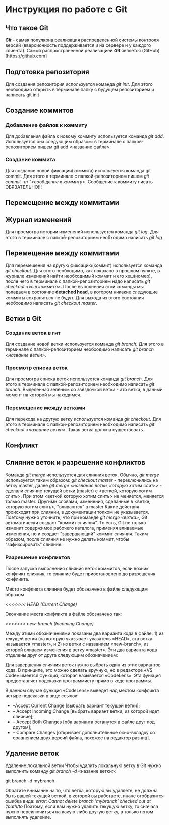 # Инструкция по работе с Git

## Что такое Git

***Git*** - самая популярна реализация распределенной системы контроля версий (вверсионность поддерживается и на сервере и у каждого клиента). Самой распространенной реализацией ***Git*** является (GitHub)[https://github.com]

## Подготовка репозитория

Для создания репозитория используется команда *git init*. Для этого необходимо открыть в терминале папку с будущем репозиторием и написать git init


## Создание коммитов

### Добавление файлов к коммиту
Для добавления файла к новому коммиту используется команда *git add*. Используется она следующим образом: в терминале с папкой-репозиторием пишем git add <название файла>.

### Создание коммита
Для создание новой фиксации(коммита) используется команда git commit. Для этого в терминале с папкой-репозиторием пишем *git commit -m "<сообщение к коммиту>*. Сообщение к коммиту писать ОБЯЗАТЕЛЬНО!!!


## Перемещение между коммитами

## Журнал изменений
Для просмотра истории изменений используется команда *git log*. Для этого в терминале с папкой-репозиторием необходимо написать *git log*

## Перемещение между коммитами

Для перемещения на другую фиксацию(коммит) используется команда *git checkout*. Для этого необходимо, как показано в прошлом пункте, в журнале изменений найти необходимый коммит и его хеш(номер), после чего в терминале с папкой-репозиторием надо написать *git checkout <хеш коммита>*. После выполнения этой команды мы попадаем в состояние **detached head**, в котором никакие следующие коммиты сохраняться не будут. Для выхода из этого состояния необходимо написать *git checkout master*.


## Ветки в Git

### Создание веток в гит
Для создание новой ветки используется команда *git branch*. Для этого в терминале с папкой-репозиторием необходимо написать *git branch <название ветки>*.


### Просмотр списка веток
Для просмотра списка веток используется команда *git branch*. Для этого в терминале с папкой-репозиторием необходимо написать *git branch*. Выделенная зелёным со звёздочкой ветка - это ветка, в данный момент на которой мы находимся.

### Перемещение между ветками
Для перехода на другую ветку используется команда *git checkout*. Для этого в терминале с папкой-репозиторием необходимо написать *git checkout <название ветки>*. Такая ветка должна существовать.

## Конфликт

## Слияние веток и разрешение конфликтов

Команда *git merge* используется для слияния веток.
Обычно, *git merge* используется таким образом:
*git checkout master* - переключились на ветку master, далее *git merge <название ветки, которую хотим слить>* - сделали слияние текущей ветки (master) с <веткой,  которую хотим слить>. При этом <веткой  которую хотим слить> не меняется, меняется только master. Другими словами, изменения, сделанные в <ветке, которую хотим слить>, "вливаются" в master
Какие действия происходят при слиянии, в документации толком не указывается. Поэтому нужно уточнить, что при команде *git merge <ветка>*, Git автоматически создаст "коммит слияния". То есть, Git не только изменит содержимое рабочего каталога, применяя вливаемые изменения, но и создаст "завершающий" коммит слияния. Таким образом, после слияния не нужно делать коммит, чтобы "зафиксировать" слияние.

### Разрешение конфликтов

После запуска выполнения слияния веток коммитов, если возник конфликт слияния, то слияние будет приостановлено до разрешения конфликта.

Место конфликта слияния будет обозначено в файле следующим образом 



*<<<<<<< HEAD (Current Change)*

Окончание места конфликта в файле обозначено так:

*>>>>>>> new-branch (Incoming Change)*

Между этими обозначениями показаны два варианта кода в файле: 1) из текущей ветки (на которую указывает указатель «HEAD», эта ветка называется «master», и 2) из ветки с названием «new-branch», из которой вливаем изменения в ветку «master». Эти два варианта кода отделены друг от друга следующим обозначением:

Для завершения слияния веток нужно выбрать один из этих вариантов кода. В принципе, это можно сделать вручную, но в редакторе «VS Code» имеется функция, которая называется «CodeLens». Эта функция предоставляет подсказки программисту прямо в коде программы.

В данном случае функция «CodeLens» выведет над местом конфликта четыре подсказки в виде ссылок:

* –Accept Current Change [выбрать вариант текущей ветки];
* – Accept Incoming Change [выбрать вариант ветки, из которой идет слияние];
* – Accept Both Changes [оба варианта останутся в файле друг под другом];
* – Compare Changes [открывает дополнительное окно-вкладку со сравнением двух версий файла, похожее на редактор разниц].

## Удаление веток

Удаление локальной ветки
Чтобы удалить локальную ветку в Git нужно выполнить команду *git branch -d* <назание ветки>:

git branch -d mybranch

Обратите внимание на то, что ветка, которую вы удаляете, не должна быть вашей текущей веткой, в которой вы работаете, иначе отобразится ошибка вида:
*error: Cannot delete branch ’mybranch’ checked out at ’/path/to*
Поэтому, если вам нужно удалить текущую ветку, то сначала нужно переключиться на какую-либо другую ветку, а только потом выполнять удаление.


## 
